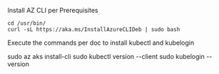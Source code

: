 Install AZ CLI per Prerequisites

    cd /usr/bin/
    curl -sL https://aka.ms/InstallAzureCLIDeb | sudo bash

Execute the commands per doc to install kubectl and kubelogin

sudo az aks install-cli
sudo kubectl version --client
sudo kubelogin --version
